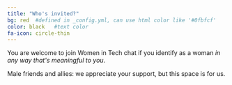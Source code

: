 ```yaml
---
title: "Who's invited?"
bg: red  #defined in _config.yml, can use html color like '#0fbfcf'
color: black   #text color
fa-icon: circle-thin
---
```


You are welcome to join Women in Tech chat if you identify as a woman <em>in any way that's meaningful to you</em>. 

Male friends and allies: we appreciate your support, but this space is for us.
